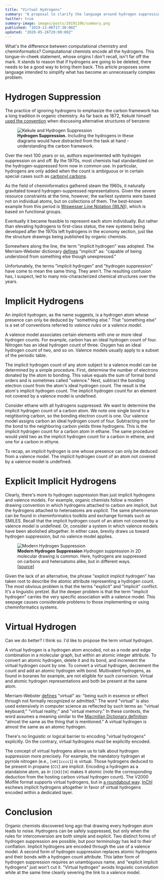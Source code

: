 ```yaml
---
title: "Virtual Hydrogens"
summary: "A proposal to clarify the language around hydrogen suppression."
twitter: true
summary-image: images/posts/20191106/summary.png
published: "2019-11-06T17:30:00Z"
updated: "2020-05-26T20:00:00Z"
---
```


What's the difference between computational chemistry and cheminformatics? Computational chemists encode all the hydrogens. This tongue-in-cheek statement, whose origins I don't recall, isn't far off the mark. It stands to reason that if hydrogens are going to be deleted, there needs to be a good way to bring them back. This article proposes some language intended to simplify what has become an unnecessarily complex problem.

# Hydrogen Suppression

The practice of ignoring hydrogens to emphasize the carbon framework has a long tradition in organic chemistry. As far back as 1872, Kekulé himself [used the convention](https://doi.org/10.1002/jlac.18721620110) when discussing alternative structures of benzene:

<figure>
  <img alt="Kekule and Hydrogen Suppression" src="/images/posts/20191106/kekule.png">
  <figcaption>
    <strong>Hydrogen Suppression.</strong> Including the hydrogens in these diagrams would have distracted from the task at hand - understanding the carbon framework.
  </figcaption>
</figure>

Over the next 100 years or so, authors experimented with hydrogen suppression on and off. By the 1970s, most chemists had standardized on the hydrogen-suppressed form now in common use. In particular, hydrogens are only added when the count is ambiguous or in certain special cases such as [carbonyl carbons](https://syntheticremarks.com/hiding-implicit-hydrogens-is-just-stupid/).

As the field of cheminformatics gathered steam the 1960s, it naturally gravitated toward hydrogen-suppressed representations. Given the severe resource constraints at the time, however, the earliest systems were based not on individual atoms, but on collections of them. The best-known example from this period is [Wiswesser Line Notation (WLN)](/articles/2007/07/20/everything-old-is-new-again-wiswesser-line-notation-wln/)), which is based on functional groups.

Eventually it became feasible to represent each atom individually. But rather than elevating hydrogens to first-class status, the new systems being developed after the 1970s left hydrogens in the economy section, just like the structure drawings being published by organic chemists.

Somewhere along the line, the term "implicit hydrogen" was adopted. The Merriam-Webster dictionary [defines](https://www.merriam-webster.com/dictionary/implicit) "implicit" as: "capable of being understood from something else though unexpressed."

Unfortunately, the terms "implicit hydrogen" and "hydrogen suppression" have come to mean the same thing. They aren't. The resulting confusion has, I suspect, led to many mis-characterized chemical structures over the years.

# Implicit Hydrogens

An *implicit hydrogen*, as the name suggests, is a hydrogen atom whose presence can only be deduced by "something else." That "something else" is a set of conventions referred to *valence rules* or a *valence model*.

A valence model associates certain elements with one or more ideal hydrogen counts. For example, carbon has an ideal hydrogen count of four. Nitrogen has an ideal hydrogen count of three. Oxygen has an ideal hydrogen count of two, and so on. Valence models usually apply to a subset of the periodic table.

The implicit hydrogen count of any atom subject to a valence model can be determined by a simple procedure. First, determine the number of electrons donated by the atom to bonding. This value equals the sum of formal bond orders and is sometimes called "valence." Next, subtract the bonding electron count from the atom's ideal hydrogen count. The result is the atom's implicit hydrogen count. The implicit hydrogen count for an element not covered by a valence model is undefined.

Consider ethane with all hydrogens suppressed. We want to determine the implicit hydrogen count of a carbon atom. We note one single bond to a neighboring carbon, so the bonding electron count is one. Our valence model assigns carbon an ideal hydrogen count of four. Subtracting one for the bond to the neighboring carbon yields three hydrogens. This is the implicit hydrogen count for a carbon atom in ethane. The same procedure would yield two as the implicit hydrogen count for a carbon in ethene, and one for a carbon in ethyne.

To recap, an implicit hydrogen is one whose presence can only be deduced from a valence model. The implicit hydrogen count of an atom not covered by a valence model is undefined.

# Explicit Implicit Hydrogens

Clearly, there's more to hydrogen suppression than just implicit hydrogens and valence models. For example, organic chemists follow a modern drawing convention in which hydrogens attached to carbon are implicit, but the hydrogens attached to heteroatoms are *explicit*. The same phenomenon can be found in cheminformatics toolkits and exchange formats such as SMILES. Recall that the implicit hydrogen count of an atom not covered by a valence model is undefined. Or, consider a system in which valence models have been abolished altogether. In either case, brevity draws us toward hydrogen suppression, but no valence model applies.

<figure>
  <img alt="Modern Hydrogen Suppression" src="/images/posts/20200518/modern-hydrogen-suppression.png">
  <figcaption>
    <strong>Modern Hydrogen Suppression</strong> Hydrogen suppression in 2D molecular drawing is common. Here, hydrogens are suppressed on carbons and heteroatoms alike, but in different ways. [<a href="https://doi.org/10.1021/acs.joc.0c00221">source</a>]
  </figcaption>
</figure>

Given the lack of an alternative, the phrase "explicit implicit hydrogen" has taken root to describe the atomic attribute representing a hydrogen count. The most obvious problem is that the terms "explicit" and "implicit" conflict. It's a linguistic pretzel. But the deeper problem is that the term "implicit hydrogen" carries the very specific association with a valence model. This seepage causes considerable problems to those implementing or using cheminformatics systems.

# Virtual Hydrogen

Can we do better? I think so. I'd like to propose the term *virtual hydrogen*.

A virtual hydrogen is a hydrogen atom encoded, not as a node and edge combination in a molecular graph, but within an atomic integer attribute. To convert an atomic hydrogen, delete it and its bond, and increment the virtual hydrogen count by one. To convert a virtual hydrogen, decrement the count and add an atomic hydrogen with bond. Multivalent hydrogens, as found in boranes for example, are not eligible for such conversion. Virtual and atomic hydrogen representations and both be present at the same atom.

Merriam-Webster [defines](https://www.merriam-webster.com/dictionary/virtual) "virtual" as: "being such in essence or effect through not formally recognized or admitted." The word "virtual" is also used extensively in computer science as reflected by such terms as: "virtual keyboard;" "virtual reality;" and "virtual memory." In these contexts, the word assumes a meaning similar to the [Macmillan Dictionary definition](https://www.macmillandictionary.com/us/dictionary/american/virtual): "almost the same as the thing that is mentioned." A virtual hydrogen is almost the same as an atomic hydrogen.

There's no linguistic or logical barrier to encoding "virtual hydrogens" explicitly. On the contrary, virtual hydrogens *must* be explicitly encoded.

The concept of virtual hydrogens allows us to talk about hydrogen suppression more precisely. For example, the mandatory hydrogen at pyrrole nitrogen (e.e., `[nH]1cccc1`) is virtual. Those hydrogens deduced to be present in propane (`CCC`) are implicit. Encoding a hydrogen as a standalone atom, as in `[CH3][H]` makes it atomic (note the corresponding deduction from the hosting carbon virtual hydrogen count). The V2000 Molfile format supports virtual hydrogens, but in [a roundabout way](/articles/2020/04/13/hydrogen-suppression-in-molfiles/). [InChI](https://www.inchi-trust.org) eschews implicit hydrogens altogether in favor of virtual hydrogens encoded within a dedicated layer.

# Conclusion

Organic chemists discovered long ago that drawing every hydrogen atom leads to noise. Hydrogens can be safely suppressed, but only when the rules for interconversion are both simple and explicit. Two distinct forms of hydrogen suppression are possible, but poor terminology has led to their conflation. Implicit hydrogens are encoded through the use of a valence model. A second form of hydrogen suppression replaces atomic hydrogens and their bonds with a hydrogen count attribute. This latter form of hydrogen suppression requires an unambiguous name, and "explicit implicit hydrogens" just won't cut it. "Virtual hydrogen" avoids linguistic convolution while at the same time cleanly severing the link to a valence model.
